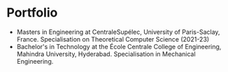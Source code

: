 # Portfolio

- Masters in Engineering at CentraleSupélec, University of Paris-Saclay, France. Specialisation on Theoretical Computer Science (2021-23)
- Bachelor's in Technology at the École Centrale College of Engineering, Mahindra University, Hyderabad. Specialisation in Mechanical Engineering.
